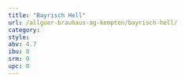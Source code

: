 ```yaml
---
title: "Bayrisch Hell"
url: /allguer-brauhaus-ag-kempten/bayrisch-hell/
category: 
style: 
abv: 4.7
ibu: 0
srm: 0
upc: 0
---
```


